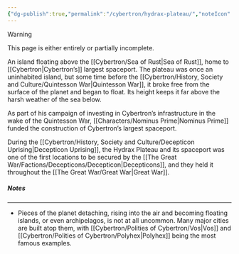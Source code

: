 ```yaml
---
{"dg-publish":true,"permalink":"/cybertron/hydrax-plateau/","noteIcon":"default"}
---
```

  
>[!warning] 
>This page is either entirely or partially incomplete. 

An island floating above the [[Cybertron/Sea of Rust\|Sea of Rust]], home to [[Cybertron\|Cybertron’s]] largest spaceport. The plateau was once an uninhabited island, but some time before the [[Cybertron/History, Society and Culture/Quintesson War\|Quintesson War]], it broke free from the surface of the planet and began to float. Its height keeps it far above the harsh weather of the sea below.

As part of his campaign of investing in Cybertron’s infrastructure in the wake of the Quintesson War, [[Characters/Nominus Prime\|Nominus Prime]] funded the construction of Cybertron’s largest spaceport. 

During the [[Cybertron/History, Society and Culture/Decepticon Uprising\|Decepticon Uprising]], the Hydrax Plateau and its spaceport was one of the first locations to be secured by the [[The Great War/Factions/Decepticons/Decepticon\|Decepticons]], and they held it throughout the [[The Great War/Great War\|Great War]]. 
##### Notes
---
- Pieces of the planet detaching, rising into the air and becoming floating islands, or even archipelagos, is not at all uncommon. Many major cities are built atop them, with [[Cybertron/Polities of Cybertron/Vos\|Vos]] and [[Cybertron/Polities of Cybertron/Polyhex\|Polyhex]] being the most famous examples. 